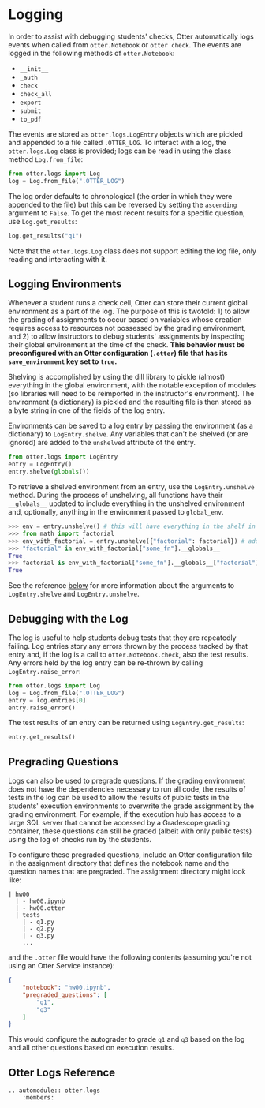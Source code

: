 # Logging

In order to assist with debugging students' checks, Otter automatically logs events when called from `otter.Notebook` or `otter check`. The events are logged in the following methods of `otter.Notebook`:

* `__init__`
* `_auth`
* `check`
* `check_all`
* `export`
* `submit`
* `to_pdf`

The events are stored as `otter.logs.LogEntry` objects which are pickled and appended to a file called `.OTTER_LOG`. To interact with a log, the `otter.logs.Log` class is provided; logs can be read in using the class method `Log.from_file`:

```python
from otter.logs import Log
log = Log.from_file(".OTTER_LOG")
```

The log order defaults to chronological (the order in which they were appended to the file) but this can be reversed by setting the `ascending` argument to `False`. To get the most recent results for a specific question, use `Log.get_results`:

```python
log.get_results("q1")
```

Note that the `otter.logs.Log` class does not support editing the log file, only reading and interacting with it.

## Logging Environments

Whenever a student runs a check cell, Otter can store their current global environment as a part of the log. The purpose of this is twofold: 1) to allow the grading of assignments to occur based on variables whose creation requires access to resources not possessed by the grading environment, and 2) to allow instructors to debug students' assignments by inspecting their global environment at the time of the check. **This behavior must be preconfigured with an Otter configuration (`.otter`) file that has its `save_environment` key set to `true`.**

Shelving is accomplished by using the dill library to pickle (almost) everything in the global environment, with the notable exception of modules (so libraries will need to be reimported in the instructor's environment). The environment (a dictionary) is pickled and the resulting file is then stored as a byte string in one of the fields of the log entry.

Environments can be saved to a log entry by passing the environment (as a dictionary) to `LogEntry.shelve`. Any variables that can't be shelved (or are ignored) are added to the `unshelved` attribute of the entry.

```python
from otter.logs import LogEntry
entry = LogEntry()
entry.shelve(globals())
```

To retrieve a shelved environment from an entry, use the `LogEntry.unshelve` method. During the process of unshelving, all functions have their `__globals__` updated to include everything in the unshelved environment and, optionally, anything in the environment passed to `global_env`.

```python
>>> env = entry.unshelve() # this will have everything in the shelf in it -- but not factorial
>>> from math import factorial
>>> env_with_factorial = entry.unshelve({"factorial": factorial}) # add factorial to all fn __globals__
>>> "factorial" in env_with_factorial["some_fn"].__globals__
True
>>> factorial is env_with_factorial["some_fn"].__globals__["factorial"]
True
```

See the reference [below](#otter-logs-reference) for more information about the arguments to `LogEntry.shelve` and `LogEntry.unshelve`.

## Debugging with the Log

The log is useful to help students debug tests that they are repeatedly failing. Log entries story any errors thrown by the process tracked by that entry and, if the log is a call to `otter.Notebook.check`, also the test results. Any errors held by the log entry can be re-thrown by calling `LogEntry.raise_error`:

```python
from otter.logs import Log
log = Log.from_file(".OTTER_LOG")
entry = log.entries[0]
entry.raise_error()
```

The test results of an entry can be returned using `LogEntry.get_results`:

```python
entry.get_results()
```

## Pregrading Questions

Logs can also be used to pregrade questions. If the grading environment does not have the dependencies necessary to run all code, the results of tests in the log can be used to allow the results of public tests in the students' execution environments to overwrite the grade assignment by the grading environment. For example, if the execution hub has access to a large SQL server that cannot be accessed by a Gradescope grading container, these questions can still be graded (albeit with only public  tests) using the log of checks run by the students. 

To configure these pregraded questions, include an Otter configuration file in the assignment directory that defines the notebook name and the question names that are pregraded. The assignment directory might look like:

```
| hw00
  | - hw00.ipynb
  | - hw00.otter
  | tests
    | - q1.py
    | - q2.py
    | - q3.py
    ...
```

and the `.otter` file would have the following contents (assuming you're not using an Otter Service instance):

```json
{
    "notebook": "hw00.ipynb",
    "pregraded_questions": [
        "q1",
        "q3"
    ]
}
```

This would configure the autograder to grade `q1` and `q3` based on the log and all other questions based on execution results.

## Otter Logs Reference

```eval_rst
.. automodule:: otter.logs
    :members:
```
